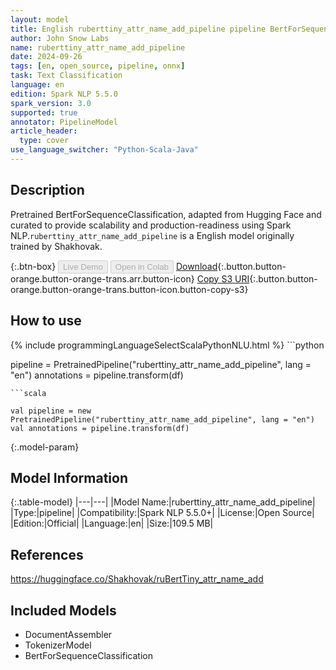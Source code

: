 ```yaml
---
layout: model
title: English ruberttiny_attr_name_add_pipeline pipeline BertForSequenceClassification from Shakhovak
author: John Snow Labs
name: ruberttiny_attr_name_add_pipeline
date: 2024-09-26
tags: [en, open_source, pipeline, onnx]
task: Text Classification
language: en
edition: Spark NLP 5.5.0
spark_version: 3.0
supported: true
annotator: PipelineModel
article_header:
  type: cover
use_language_switcher: "Python-Scala-Java"
---
```


## Description

Pretrained BertForSequenceClassification, adapted from Hugging Face and curated to provide scalability and production-readiness using Spark NLP.`ruberttiny_attr_name_add_pipeline` is a English model originally trained by Shakhovak.

{:.btn-box}
<button class="button button-orange" disabled>Live Demo</button>
<button class="button button-orange" disabled>Open in Colab</button>
[Download](https://s3.amazonaws.com/auxdata.johnsnowlabs.com/public/models/ruberttiny_attr_name_add_pipeline_en_5.5.0_3.0_1727309185693.zip){:.button.button-orange.button-orange-trans.arr.button-icon}
[Copy S3 URI](s3://auxdata.johnsnowlabs.com/public/models/ruberttiny_attr_name_add_pipeline_en_5.5.0_3.0_1727309185693.zip){:.button.button-orange.button-orange-trans.button-icon.button-copy-s3}

## How to use



<div class="tabs-box" markdown="1">
{% include programmingLanguageSelectScalaPythonNLU.html %}
```python

pipeline = PretrainedPipeline("ruberttiny_attr_name_add_pipeline", lang = "en")
annotations =  pipeline.transform(df)   

```
```scala

val pipeline = new PretrainedPipeline("ruberttiny_attr_name_add_pipeline", lang = "en")
val annotations = pipeline.transform(df)

```
</div>

{:.model-param}
## Model Information

{:.table-model}
|---|---|
|Model Name:|ruberttiny_attr_name_add_pipeline|
|Type:|pipeline|
|Compatibility:|Spark NLP 5.5.0+|
|License:|Open Source|
|Edition:|Official|
|Language:|en|
|Size:|109.5 MB|

## References

https://huggingface.co/Shakhovak/ruBertTiny_attr_name_add

## Included Models

- DocumentAssembler
- TokenizerModel
- BertForSequenceClassification